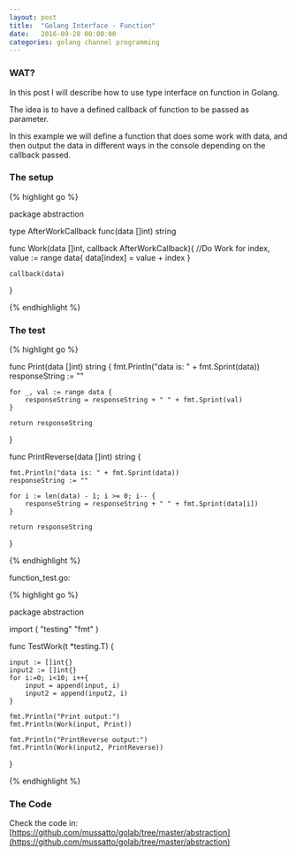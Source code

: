 ```yaml
---
layout: post
title:  "Golang Interface - Function"
date:   2016-09-28 00:00:00
categories: golang channel programming
---
```


### WAT?

In this post I will describe how to use type interface on function in Golang.

The idea is to have a defined callback of function to be passed as parameter.

In this example we will define a function that does some work with data, and then output the data in different ways in the console depending on the callback passed.

### The setup

{% highlight go %}

package abstraction

type AfterWorkCallback func(data []int) string

func Work(data []int, callback AfterWorkCallback){
	//Do Work
	for index, value := range data{
		data[index] = value + index
	}

	callback(data)
}

{% endhighlight %}


### The test

{% highlight go %}

func Print(data []int) string {
	fmt.Println("data is: " + fmt.Sprint(data))
	responseString := ""

	for _, val := range data {
		responseString = responseString + " " + fmt.Sprint(val)
	}

	return responseString
}

func PrintReverse(data []int) string {

	fmt.Println("data is: " + fmt.Sprint(data))
	responseString := ""

	for i := len(data) - 1; i >= 0; i-- {
		responseString = responseString + " " + fmt.Sprint(data[i])
	}

	return responseString
}

{% endhighlight %}

function_test.go:

{% highlight go %}

package abstraction

import (
	"testing"
	"fmt"
)

func TestWork(t *testing.T) {

	input := []int{}
	input2 := []int{}
	for i:=0; i<10; i++{
		input = append(input, i)
		input2 = append(input2, i)
	}

	fmt.Println("Print output:")
	fmt.Println(Work(input, Print))

	fmt.Println("PrintReverse output:")
	fmt.Println(Work(input2, PrintReverse))
}


{% endhighlight %}


### The Code

Check the code in: [https://github.com/mussatto/golab/tree/master/abstraction](https://github.com/mussatto/golab/tree/master/abstraction)
